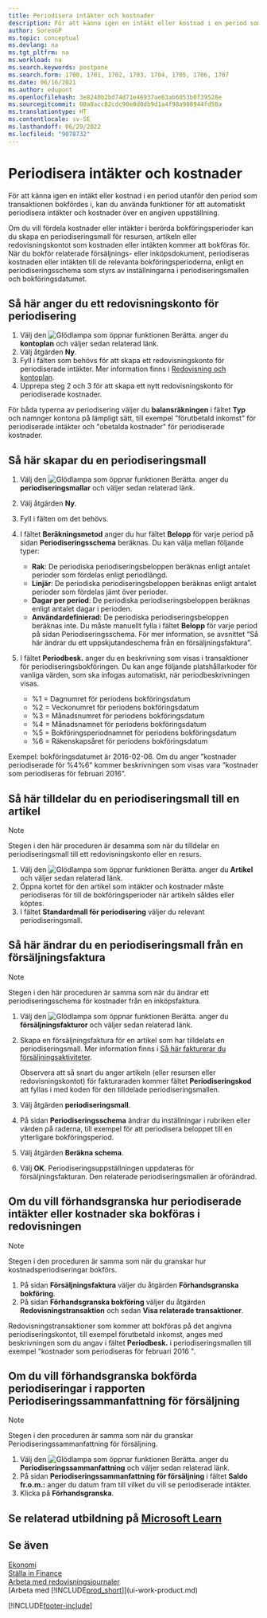 ```yaml
---
title: Periodisera intäkter och kostnader
description: För att känna igen en intäkt eller kostnad i en period som transaktionen inte bokfördes i, kan du använda funktioner för att automatiskt periodisera eller skjuta upp dem över en angiven uppställning.
author: SorenGP
ms.topic: conceptual
ms.devlang: na
ms.tgt_pltfrm: na
ms.workload: na
ms.search.keywords: postpone
ms.search.form: 1700, 1701, 1702, 1703, 1704, 1705, 1706, 1707
ms.date: 06/16/2021
ms.author: edupont
ms.openlocfilehash: 3e8240b2bd74d71e46937ae63ab6053b0f39528e
ms.sourcegitcommit: 00a8acc82cdc90e0d0db9d1a4f98a908944fd50a
ms.translationtype: HT
ms.contentlocale: sv-SE
ms.lasthandoff: 06/29/2022
ms.locfileid: "9078732"
---
```

# <a name="defer-revenues-and-expenses"></a>Periodisera intäkter och kostnader

För att känna igen en intäkt eller kostnad i en period utanför den period som transaktionen bokfördes i, kan du använda funktioner för att automatiskt periodisera intäkter och kostnader över en angiven uppställning.

Om du vill fördela kostnader eller intäkter i berörda bokföringsperioder kan du skapa en periodiseringsmall för resursen, artikeln eller redovisningskontot som kostnaden eller intäkten kommer att bokföras för. När du bokför relaterade försäljnings- eller inköpsdokument, periodiseras kostnaden eller intäkten till de relevanta bokföringsperioderna, enligt en periodiseringsschema som styrs av inställningarna i periodiseringsmallen och bokföringsdatumet.

## <a name="to-set-up-a-gl-account-for-deferral"></a>Så här anger du ett redovisningskonto för periodisering

1. Välj den ![Glödlampa som öppnar funktionen Berätta.](media/ui-search/search_small.png "Berätta för mig vad du vill göra") anger du **kontoplan** och väljer sedan relaterad länk.
2. Välj åtgärden **Ny**.
3. Fyll i fälten som behövs för att skapa ett redovisningskonto för periodiserade intäkter. Mer information finns i [Redovisning och kontoplan](finance-general-ledger.md).
4. Upprepa steg 2 och 3 för att skapa ett nytt redovisningskonto för periodiserade kostnader.

För båda typerna av periodisering väljer du **balansräkningen** i fältet **Typ** och namnger kontona på lämpligt sätt, till exempel ”förutbetald inkomst” för periodiserade intäkter och "obetalda kostnader" för periodiserade kostnader.

## <a name="to-set-up-a-deferral-template"></a>Så här skapar du en periodiseringsmall

1. Välj den ![Glödlampa som öppnar funktionen Berätta.](media/ui-search/search_small.png "Berätta för mig vad du vill göra") anger du **periodiseringsmallar** och väljer sedan relaterad länk.
2. Välj åtgärden **Ny**.
3. Fyll i fälten om det behövs.
4. I fältet **Beräkningsmetod** anger du hur fältet **Belopp** för varje period på sidan **Periodiseringsschema** beräknas. Du kan välja mellan följande typer:

   * **Rak**: De periodiska periodiseringsbeloppen beräknas enligt antalet perioder som fördelas enligt periodlängd.
   * **Linjär**: De periodiska periodiseringsbeloppen beräknas enligt antalet perioder som fördelas jämt över perioder.
   * **Dagar per period**: De periodiska periodiseringsbeloppen beräknas enligt antalet dagar i perioden.
   * **Användardefinierad**: De periodiska periodiseringsbeloppen beräknas inte. Du måste manuellt fylla i fältet **Belopp** för varje period på sidan Periodiseringsschema. För mer information, se avsnittet “Så här ändrar du ett uppskjutandeschema från en försäljningsfaktura”.
5. I fältet **Periodbesk.** anger du en beskrivning som visas i transaktioner för periodiseringsbokföringen. Du kan ange följande platshållarkoder för vanliga värden, som ska infogas automatiskt, när periodbeskrivningen visas.

   * %1 = Dagnumret för periodens bokföringsdatum
   * %2 = Veckonumret för periodens bokföringsdatum
   * %3 = Månadsnumret för periodens bokföringsdatum
   * %4 = Månadsnamnet för periodens bokföringsdatum
   * %5 = Bokföringsperiodnamnet för periodens bokföringsdatum
   * %6 = Räkenskapsåret för periodens bokföringsdatum

Exempel: bokföringsdatumet är 2016-02-06. Om du anger ”kostnader periodiserade för %4%6" kommer beskrivningen som visas vara ”kostnader som periodiseras för februari 2016”.

## <a name="to-assign-a-deferral-template-to-an-item"></a>Så här tilldelar du en periodiseringsmall till en artikel

> [!NOTE]  
> Stegen i den här proceduren är desamma som när du tilldelar en periodiseringsmall till ett redovisningskonto eller en resurs.

1. Välj den ![Glödlampa som öppnar funktionen Berätta.](media/ui-search/search_small.png "Berätta för mig vad du vill göra") anger du **Artikel** och väljer sedan relaterad länk.
2. Öppna kortet för den artikel som intäkter och kostnader måste periodiseras för till de bokföringsperioder när artikeln såldes eller köptes.
3. I fältet **Standardmall för periodisering** väljer du relevant periodiseringsmall.

## <a name="to-change-a-deferral-schedule-from-a-sales-invoice"></a>Så här ändrar du en periodiseringsmall från en försäljningsfaktura

> [!NOTE]  
> Stegen i den här proceduren är samma som när du ändrar ett periodiseringsschema för kostnader från en inköpsfaktura.

1. Välj den ![Glödlampa som öppnar funktionen Berätta.](media/ui-search/search_small.png "Berätta vad du vill göra") anger du **försäljningsfakturor** och väljer sedan relaterad länk.
2. Skapa en försäljningsfaktura för en artikel som har tilldelats en periodiseringsmall. Mer information finns i [Så här fakturerar du försäljningsaktiviteter](sales-how-invoice-sales.md).

    Observera att så snart du anger artikeln (eller resursen eller redovisningskontot) för fakturaraden kommer fältet **Periodiseringskod** att fyllas i med koden för den tilldelade periodiseringsmallen.
3. Välj åtgärden **periodiseringsmall**.
4. På sidan **Periodiseringsschema** ändrar du inställningar i rubriken eller värden på raderna, till exempel för att periodisera beloppet till en ytterligare bokföringsperiod.
5. Välj åtgärden **Beräkna schema**.
6. Välj **OK**. Periodiseringsuppställningen uppdateras för försäljningsfakturan. Den relaterade periodiseringsmallen är oförändrad.

## <a name="to-preview-how-deferred-revenues-or-expenses-will-be-posted-to-the-general-ledger"></a>Om du vill förhandsgranska hur periodiserade intäkter eller kostnader ska bokföras i redovisningen

> [!NOTE]  
> Stegen i den proceduren är samma som när du granskar hur kostnadsperiodiseringar bokförs.

1. På sidan **Försäljningsfaktura** väljer du åtgärden **Förhandsgranska bokföring**.
2. På sidan **Förhandsgranska bokföring** väljer du åtgärden **Redovisningstransaktion** och sedan **Visa relaterade transaktioner**.

Redovisningstransaktioner som kommer att bokföras på det angivna periodiseringskontot, till exempel förutbetald inkomst, anges med beskrivningen som du angav i fältet **Periodbesk.** i periodiseringsmallen till exempel "kostnader som periodiseras för februari 2016 ".

## <a name="to-review-posted-deferrals-in-the-sales-deferral-summary-report"></a>Om du vill förhandsgranska bokförda periodiseringar i rapporten Periodiseringssammanfattning för försäljning

> [!NOTE]  
> Stegen i den proceduren är samma som när du granskar Periodiseringssammanfattning för försäljning.

1. Välj den ![Glödlampa som öppnar funktionen Berätta.](media/ui-search/search_small.png "Berätta vad du vill göra") anger du **Periodiseringssammanfattning** och väljer sedan relaterad länk.
2. På sidan **Periodiseringssammanfattning för försäljning** i fältet **Saldo fr.o.m.:** anger du datum fram till vilket du vill se periodiserade intäkter.
3. Klicka på **Förhandsgranska**.

## <a name="see-related-training-at-microsoft-learn"></a>Se relaterad utbildning på [Microsoft Learn](/learn/modules/processing-invoices-dynamics-365-business-central/)

## <a name="see-also"></a>Se även

[Ekonomi](finance.md)  
[Ställa in Finance](finance-setup-finance.md)  
[Arbeta med redovisningsjournaler](ui-work-general-journals.md)  
[Arbeta med [!INCLUDE[prod_short](includes/prod_short.md)]](ui-work-product.md)


[!INCLUDE[footer-include](includes/footer-banner.md)]